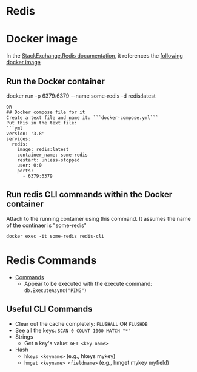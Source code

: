 # Redis


# Docker image
In the [StackExchange.Redis documentation](https://stackexchange.github.io/StackExchange.Redis/Server), it references the [following docker image](https://hub.docker.com/_/redis/)

## Run the Docker container
docker run -p 6379:6379 --name some-redis -d redis:latest
```
OR
## Docker compose file for it 
Create a text file and name it: ```docker-compose.yml```
Put this in the text file:
```yml
version: '3.8'
services:
  redis:
    image: redis:latest
    container_name: some-redis
    restart: unless-stopped
    user: 0:0
    ports:
      - 6379:6379
```
##  Run redis CLI commands within the Docker container
Attach to the running container using this command.  It assumes the name of the continaer is "some-redis"
```
docker exec -it some-redis redis-cli
```

# Redis Commands
- [Commands](https://redis.io/commands/)  
   - Appear to be executed with the execute command: ```db.ExecuteAsync("PING")```

## Useful CLI Commands
- Clear out the cache completely: ```FLUSHALL``` OR ```FLUSHDB```
- See all the keys: ```SCAN 0 COUNT 1000 MATCH "*"```
- Strings 
   - Get a key's value: ```GET <key name>```
- Hash
   - ```hkeys <keyname>```   (e.g., hkeys mykey)
   - ```hmget <keyname> <fieldname>```  (e.g., hmget mykey myfield)

